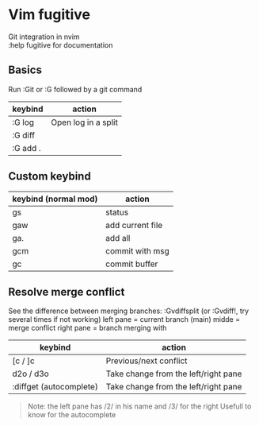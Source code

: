 # Vim fugitive

Git integration in nvim  
:help fugitive for documentation

## Basics

Run :Git or :G followed by a git command

| keybind  | action              |
|----------|---------------------|
| :G log   | Open log in a split |
| :G diff  |                     |
| :G add . |                     |

## Custom keybind

| keybind (normal mod) | action           |
|----------------------|------------------|
| gs                   | status           |
| gaw                  | add current file |
| ga.                  | add all          |
| gcm                  | commit with msg  |
| gc                   | commit buffer    |

## Resolve merge conflict

See the difference between merging branches:
    :Gvdiffsplit (or :Gvdiff!, try several times if not working)
    left pane = current branch (main)
    midde = merge conflict
    right pane = branch merging with 

| keybind                 | action                               |
|-------------------------|--------------------------------------|
| [c / ]c                 | Previous/next conflict               |
| d2o / d3o               | Take change from the left/right pane |
| :diffget (autocomplete) | Take change from the left/right pane |

>Note: the left pane has /2/ in his name and /3/ for the right
> Usefull to know for the autocomplete
